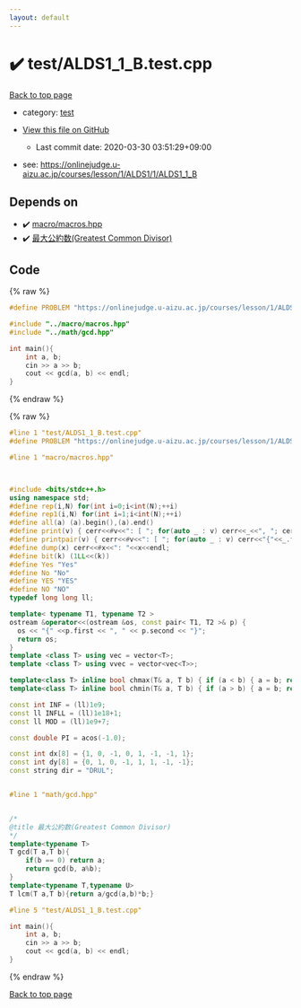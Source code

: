 ```yaml
---
layout: default
---
```


<!-- mathjax config similar to math.stackexchange -->
<script type="text/javascript" async
  src="https://cdnjs.cloudflare.com/ajax/libs/mathjax/2.7.5/MathJax.js?config=TeX-MML-AM_CHTML">
</script>
<script type="text/x-mathjax-config">
  MathJax.Hub.Config({
    TeX: { equationNumbers: { autoNumber: "AMS" }},
    tex2jax: {
      inlineMath: [ ['$','$'] ],
      processEscapes: true
    },
    "HTML-CSS": { matchFontHeight: false },
    displayAlign: "left",
    displayIndent: "2em"
  });
</script>

<script type="text/javascript" src="https://cdnjs.cloudflare.com/ajax/libs/jquery/3.4.1/jquery.min.js"></script>
<script src="https://cdn.jsdelivr.net/npm/jquery-balloon-js@1.1.2/jquery.balloon.min.js" integrity="sha256-ZEYs9VrgAeNuPvs15E39OsyOJaIkXEEt10fzxJ20+2I=" crossorigin="anonymous"></script>
<script type="text/javascript" src="../../assets/js/copy-button.js"></script>
<link rel="stylesheet" href="../../assets/css/copy-button.css" />


# :heavy_check_mark: test/ALDS1_1_B.test.cpp

<a href="../../index.html">Back to top page</a>

* category: <a href="../../index.html#098f6bcd4621d373cade4e832627b4f6">test</a>
* <a href="{{ site.github.repository_url }}/blob/master/test/ALDS1_1_B.test.cpp">View this file on GitHub</a>
    - Last commit date: 2020-03-30 03:51:29+09:00


* see: <a href="https://onlinejudge.u-aizu.ac.jp/courses/lesson/1/ALDS1/1/ALDS1_1_B">https://onlinejudge.u-aizu.ac.jp/courses/lesson/1/ALDS1/1/ALDS1_1_B</a>


## Depends on

* :heavy_check_mark: <a href="../../library/macro/macros.hpp.html">macro/macros.hpp</a>
* :heavy_check_mark: <a href="../../library/math/gcd.hpp.html">最大公約数(Greatest Common Divisor)</a>


## Code

<a id="unbundled"></a>
{% raw %}
```cpp
#define PROBLEM "https://onlinejudge.u-aizu.ac.jp/courses/lesson/1/ALDS1/1/ALDS1_1_B"

#include "../macro/macros.hpp"
#include "../math/gcd.hpp"

int main(){
    int a, b;
    cin >> a >> b;
    cout << gcd(a, b) << endl;
}
```
{% endraw %}

<a id="bundled"></a>
{% raw %}
```cpp
#line 1 "test/ALDS1_1_B.test.cpp"
#define PROBLEM "https://onlinejudge.u-aizu.ac.jp/courses/lesson/1/ALDS1/1/ALDS1_1_B"

#line 1 "macro/macros.hpp"



#include <bits/stdc++.h>
using namespace std;
#define rep(i,N) for(int i=0;i<int(N);++i)
#define rep1(i,N) for(int i=1;i<int(N);++i)
#define all(a) (a).begin(),(a).end()
#define print(v) { cerr<<#v<<": [ "; for(auto _ : v) cerr<<_<<", "; cerr<<"]"<<endl; }
#define printpair(v) { cerr<<#v<<": [ "; for(auto _ : v) cerr<<"{"<<_.first<<","<<_.second<<"}"<<", "; cerr<<"]"<<endl; }
#define dump(x) cerr<<#x<<": "<<x<<endl;
#define bit(k) (1LL<<(k))
#define Yes "Yes"
#define No "No"
#define YES "YES"
#define NO "NO"
typedef long long ll;

template< typename T1, typename T2 >
ostream &operator<<(ostream &os, const pair< T1, T2 >& p) {
  os << "{" <<p.first << ", " << p.second << "}";
  return os;
}
template <class T> using vec = vector<T>;
template <class T> using vvec = vector<vec<T>>;

template<class T> inline bool chmax(T& a, T b) { if (a < b) { a = b; return true; } return false; }
template<class T> inline bool chmin(T& a, T b) { if (a > b) { a = b; return true; } return false; }

const int INF = (ll)1e9;
const ll INFLL = (ll)1e18+1;
const ll MOD = (ll)1e9+7;

const double PI = acos(-1.0);

const int dx[8] = {1, 0, -1, 0, 1, -1, -1, 1};
const int dy[8] = {0, 1, 0, -1, 1, 1, -1, -1};
const string dir = "DRUL";


#line 1 "math/gcd.hpp"


/*
@title 最大公約数(Greatest Common Divisor)
*/
template<typename T>
T gcd(T a,T b){
    if(b == 0) return a;
    return gcd(b, a%b);
}
template<typename T,typename U>
T lcm(T a,T b){return a/gcd(a,b)*b;}

#line 5 "test/ALDS1_1_B.test.cpp"

int main(){
    int a, b;
    cin >> a >> b;
    cout << gcd(a, b) << endl;
}

```
{% endraw %}

<a href="../../index.html">Back to top page</a>

